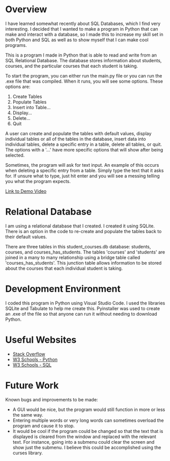 # Overview

I have learned somewhat recently about SQL Databases, which I find very interesting. I decided that I wanted to make a program in Python that can make and interact with a database, so I made this to increase my skill set in both Python and SQL as well as to show myself that I can make cool programs.

This is a program I made in Python that is able to read and write from an SQL Relational Database. The database stores information about students, courses, and the particular courses that each student is taking. 

To start the program, you can either run the main.py file or you can run the .exe file that was compiled. When it runs, you will see some options. These options are: 
1) Create Tables
2) Populate Tables
3) Insert into Table...
4) Display...
5) Delete...
6) Quit

A user can create and populate the tables with default values, display individual tables or all of the tables in the database, insert data into individual tables, delete a specific entry in a table, delete all tables, or quit. The options with a '...' have more specific options that will show after being selected. 

Sometimes, the program will ask for text input. An example of this occurs when deleting a specific entry from a table. Simply type the text that it asks for. If unsure what to type, just hit enter and you will see a messing telling you what the program expects.

[Link to Demo Video](https://youtu.be/m8JAX_JKE14)

# Relational Database

I am using a relational database that I created. I created it using SQLite. There is an option in the code to re-create and populate the tables back to their default values. 

There are three tables in this student_courses.db database: students, courses, and courses_has_students. The tables 'courses' and 'students' are joined in a many to many relationship using a bridge table called 'courses_has_students'. This junction table allows information to be stored about the courses that each individual student is taking.

# Development Environment

I coded this program in Python using Visual Studio Code. I used the libraries SQLite and Tabulate to help me create this. Pyinstaller was used to create an .exe of the file so that anyone can run it without needing to download Python. 

# Useful Websites

* [Stack Overflow](https://stackoverflow.com/)
* [W3 Schools - Python](https://www.w3schools.com/python/)
* [W3 Schools - SQL](https://www.w3schools.com/sql/)

# Future Work

Known bugs and improvements to be made:
* A GUI would be nice, but the program would still function in more or less the same way.
* Entering multiple words or very long words can sometimes overload the program and cause it to stop. 
* It would be cool if the program could be changed so that the text that is displayed is cleared from the window and replaced with the relevant text. For instance, going into a submenu could clear the screen and show just the submenu. I believe this could be accomplished using the curses library. 